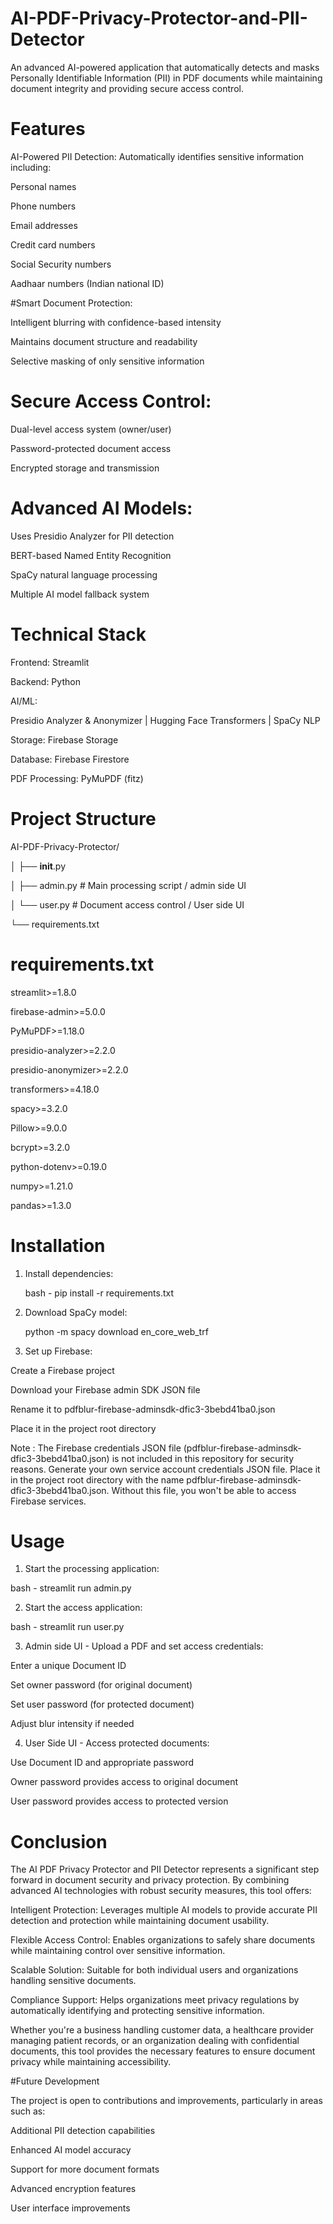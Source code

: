 # AI-PDF-Privacy-Protector-and-PII-Detector
An advanced AI-powered application that automatically detects and masks Personally Identifiable Information (PII) in PDF documents while maintaining document integrity and providing secure access control.

# Features

AI-Powered PII Detection: Automatically identifies sensitive information including:

Personal names

Phone numbers

Email addresses

Credit card numbers

Social Security numbers

Aadhaar numbers (Indian national ID)


#Smart Document Protection:

Intelligent blurring with confidence-based intensity

Maintains document structure and readability

Selective masking of only sensitive information


# Secure Access Control:

Dual-level access system (owner/user)

Password-protected document access

Encrypted storage and transmission


# Advanced AI Models:

Uses Presidio Analyzer for PII detection

BERT-based Named Entity Recognition

SpaCy natural language processing

Multiple AI model fallback system


# Technical Stack

Frontend: Streamlit

Backend: Python

AI/ML:

Presidio Analyzer & Anonymizer |
Hugging Face Transformers |
SpaCy NLP


Storage: Firebase Storage

Database: Firebase Firestore

PDF Processing: PyMuPDF (fitz)

# Project Structure

AI-PDF-Privacy-Protector/

│   ├── __init__.py

│   ├── admin.py           # Main processing script / admin side UI

│   └── user.py         # Document access control / User side UI

└── requirements.txt

# requirements.txt

streamlit>=1.8.0

firebase-admin>=5.0.0

PyMuPDF>=1.18.0

presidio-analyzer>=2.2.0

presidio-anonymizer>=2.2.0

transformers>=4.18.0

spacy>=3.2.0

Pillow>=9.0.0

bcrypt>=3.2.0

python-dotenv>=0.19.0

numpy>=1.21.0

pandas>=1.3.0

# Installation 

1. Install dependencies:

   bash - pip install -r requirements.txt

2. Download SpaCy model:

   python -m spacy download en_core_web_trf

3. Set up Firebase:

Create a Firebase project

Download your Firebase admin SDK JSON file

Rename it to pdfblur-firebase-adminsdk-dfic3-3bebd41ba0.json

Place it in the project root directory

Note : The Firebase credentials JSON file (pdfblur-firebase-adminsdk-dfic3-3bebd41ba0.json) is not included in this repository for security reasons. Generate your own service account credentials JSON file. Place it in the project root directory with the name pdfblur-firebase-adminsdk-dfic3-3bebd41ba0.json. Without this file, you won't be able to access Firebase services.

# Usage 

1. Start the processing application:

bash - streamlit run admin.py

2. Start the access application:

bash - streamlit run user.py

3. Admin side UI - Upload a PDF and set access credentials:

Enter a unique Document ID

Set owner password (for original document)

Set user password (for protected document)

Adjust blur intensity if needed

4. User Side UI - Access protected documents:

Use Document ID and appropriate password

Owner password provides access to original document

User password provides access to protected version

# Conclusion

The AI PDF Privacy Protector and PII Detector represents a significant step forward in document security and privacy protection. By combining advanced AI technologies with robust security measures, this tool offers:

Intelligent Protection: Leverages multiple AI models to provide accurate PII detection and protection while maintaining document usability.

Flexible Access Control: Enables organizations to safely share documents while maintaining control over sensitive information.

Scalable Solution: Suitable for both individual users and organizations handling sensitive documents.

Compliance Support: Helps organizations meet privacy regulations by automatically identifying and protecting sensitive information.

Whether you're a business handling customer data, a healthcare provider managing patient records, or an organization dealing with confidential documents, this tool provides the necessary features to ensure document privacy while maintaining accessibility.


#Future Development

The project is open to contributions and improvements, particularly in areas such as:

Additional PII detection capabilities

Enhanced AI model accuracy

Support for more document formats

Advanced encryption features

User interface improvements

